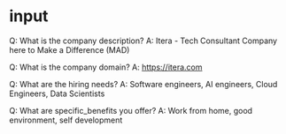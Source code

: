 # input
Q: What is the company description?
A: Itera - Tech Consultant Company here to Make a Difference (MAD)

Q: What is the company domain?
A: https://itera.com

Q: What are the hiring needs?
A: Software engineers, AI engineers, Cloud Engineers, Data Scientists

Q: What are specific_benefits you offer?
A: Work from home, good environment, self development
